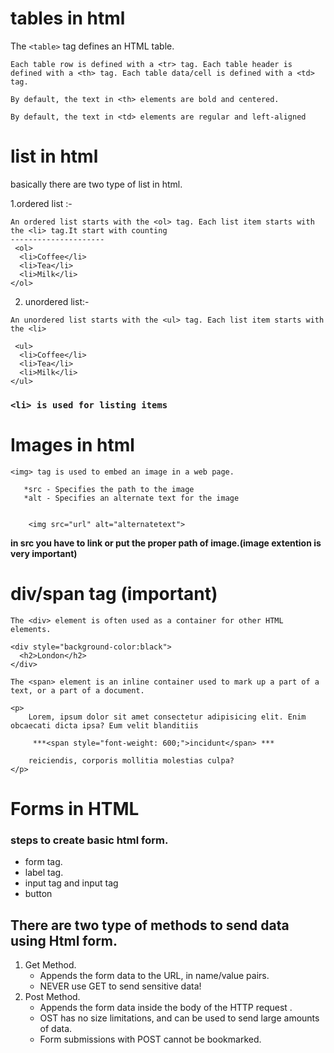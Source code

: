 # tables in html

The ```<table>``` tag defines an HTML table.
```
Each table row is defined with a <tr> tag. Each table header is defined with a <th> tag. Each table data/cell is defined with a <td> tag.

By default, the text in <th> elements are bold and centered.

By default, the text in <td> elements are regular and left-aligned

```

# list in html 

basically there are two type of list in html.

1.ordered list :-
```
An ordered list starts with the <ol> tag. Each list item starts with the <li> tag.It start with counting
---------------------
 <ol>
  <li>Coffee</li>
  <li>Tea</li>
  <li>Milk</li>
</ol> 
```

2. unordered list:-
```
An unordered list starts with the <ul> tag. Each list item starts with the <li>

 <ul>
  <li>Coffee</li>
  <li>Tea</li>
  <li>Milk</li>
</ul> 
```

### ```<li> is used for listing items```


# Images in html
```
<img> tag is used to embed an image in a web page.

   *src - Specifies the path to the image
   *alt - Specifies an alternate text for the image


    <img src="url" alt="alternatetext"> 
```
**in src you have to link or put the proper path of image.(image extention is very important)**



# div/span tag (important)

```The <div> element is often used as a container for other HTML elements.```
```
<div style="background-color:black">
  <h2>London</h2>
</div>
```

```The <span> element is an inline container used to mark up a part of a text, or a part of a document.```

```
<p>
    Lorem, ipsum dolor sit amet consectetur adipisicing elit. Enim obcaecati dicta ipsa? Eum velit blanditiis
    
     ***<span style="font-weight: 600;">incidunt</span> ***
    
    reiciendis, corporis mollitia molestias culpa?
</p>
```


# Forms in HTML

### steps to create basic html form.

* form tag.
* label tag.
* input tag and input tag
* button

## There are two type of methods to send data using Html form.

1. Get Method.
    * Appends the form data to the URL, in name/value pairs.
    * NEVER use GET to send sensitive data!
2. Post Method.
    * Appends the form data inside the body of the HTTP request .
    * OST has no size limitations, and can be used to send large amounts of data.
    * Form submissions with POST cannot be bookmarked.